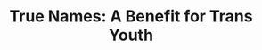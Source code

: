---
title: "True Names: A Benefit for Trans Youth"
artist: "Various Artists"
release_date: "May 2025"
description: "A compilation album featuring 18 tracks from artists including Pink Navel, Remember Sports, Squirrel Flower, and more. All profits donated to the Trans Youth Emergency Project."
bandcamp_embed: '<iframe style="border: 0; width: 100%; height: 470px;" src="https://bandcamp.com/EmbeddedPlayer/album=209029555/size=large/bgcol=ffffff/linkcol=0687f5/tracklist=false/transparent=true/" seamless><a href="https://worrybeadrecs.bandcamp.com/album/true-names-a-benefit-for-trans-youth">True Names: A Benefit for Trans Youth by Worry Bead Records</a></iframe>'
bandcamp_url: "https://worrybeadrecs.bandcamp.com/album/true-names-a-benefit-for-trans-youth"
--- 
